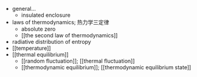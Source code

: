 - general...
    - insulated enclosure
- laws of thermodynamics; 热力学三定律
    - absolute zero
    - [[the second law of thermodynamics]]
- radiative distribution of entropy
- [[temperature]]
- [[thermal equilibrium]]
    - [[random fluctuation]]; [[thermal fluctuation]]
    - [[thermodynamic equilibrium]]; [[thermodynamic equilibrium state]]
